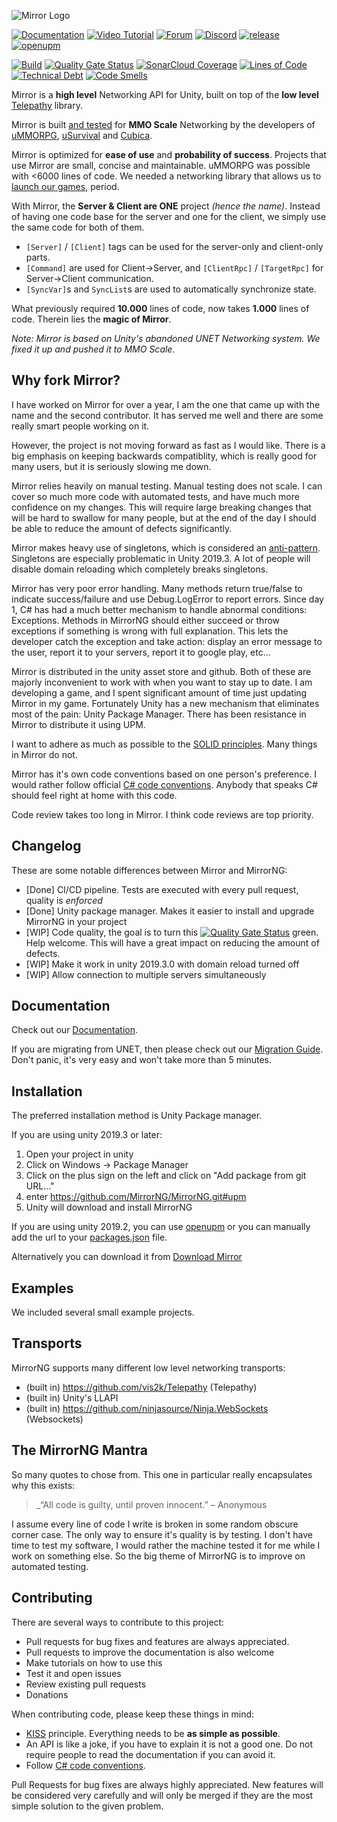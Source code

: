 ![Mirror Logo](https://i.imgur.com/ikP9eYs.png)

[![Documentation](https://img.shields.io/badge/documentation-brightgreen.svg)](https://mirrorng.github.io/MirrorNG/)
[![Video Tutorial](https://img.shields.io/badge/video_tutorial-brightgreen.svg)](https://www.youtube.com/playlist?list=PLkx8oFug638oBYF5EOwsSS-gOVBXj1dkP)
[![Forum](https://img.shields.io/badge/forum-brightgreen.svg)](https://forum.unity.com/threads/mirror-networking-for-unity-aka-hlapi-community-edition.425437/)
[![Discord](https://img.shields.io/discord/343440455738064897.svg)](https://discordapp.com/invite/N9QVxbM)
[![release](https://img.shields.io/github/release/MirrorNG/MirrorNG.svg)](https://github.com/MirrorNG/MirrorNG/releases/latest)
[![openupm](https://img.shields.io/npm/v/com.mirrorng.mirrorng?label=openupm&registry_uri=https://package.openupm.com)](https://openupm.com/packages/com.mirrorng.mirrorng/)

[![Build](https://github.com/MirrorNG/MirrorNG/workflows/CI/badge.svg)](https://github.com/MirrorNG/MirrorNG/actions?query=workflow%3ACI)
[![Quality Gate Status](https://sonarcloud.io/api/project_badges/measure?project=MirrorNG_MirrorNG&metric=alert_status)](https://sonarcloud.io/dashboard?id=MirrorNG_MirrorNG)
[![SonarCloud Coverage](https://sonarcloud.io/api/project_badges/measure?project=MirrorNG_MirrorNG&metric=coverage)](https://sonarcloud.io/component_measures?id=MirrorNG_MirrorNG&metric=coverage)
[![Lines of Code](https://sonarcloud.io/api/project_badges/measure?project=MirrorNG_MirrorNG&metric=ncloc)](https://sonarcloud.io/dashboard?id=MirrorNG_MirrorNG)
[![Technical Debt](https://sonarcloud.io/api/project_badges/measure?project=MirrorNG_MirrorNG&metric=sqale_index)](https://sonarcloud.io/dashboard?id=MirrorNG_MirrorNG)
[![Code Smells](https://sonarcloud.io/api/project_badges/measure?project=MirrorNG_MirrorNG&metric=code_smells)](https://sonarcloud.io/dashboard?id=MirrorNG_MirrorNG)

Mirror is a **high level** Networking API for Unity, built on top of the **low level** [Telepathy](https://github.com/vis2k/Telepathy) library.

Mirror is built [and tested](https://www.youtube.com/watch?v=mDCNff1S9ZU) for **MMO Scale** Networking by the developers of [uMMORPG](https://assetstore.unity.com/packages/templates/systems/ummorpg-51212), [uSurvival](https://assetstore.unity.com/packages/templates/systems/usurvival-95015) and [Cubica](https://cubica.net).

Mirror is optimized for **ease of use** and **probability of success**. Projects that use Mirror are small, concise and maintainable. uMMORPG was possible with <6000 lines of code. We needed a networking library that allows us to [launch our games](https://mirror-networking.com/showcase/), period.

With Mirror, the **Server & Client are ONE** project _(hence the name)_. Instead of having one code base for the server and one for the client, we simply use the same code for both of them.
* `[Server]` / `[Client]` tags can be used for the server-only and client-only parts.
* `[Command]` are used for Client->Server, and `[ClientRpc]` / `[TargetRpc]` for Server->Client communication.
* `[SyncVar]`s and `SyncList`s are used to automatically synchronize state.

What previously required **10.000** lines of code, now takes **1.000** lines of code. Therein lies the **magic of Mirror**.

_Note: Mirror is based on Unity's abandoned UNET Networking system. We fixed it up and pushed it to MMO Scale._

## Why fork Mirror?
I have worked on Mirror for over a year, I am the one that came up with the name and the second contributor. It has served me well and there are some really smart people working on it.

However, the project is not moving forward as fast as I would like. There is a big emphasis on keeping backwards compatiblity, which is really good for many users, but it is seriously slowing me down.

Mirror relies heavily on manual testing.  Manual testing does not scale. I can cover so much more code with automated tests, and have much more confidence on my changes. This will require large breaking changes that will be hard to swallow for many people,  but at the end of the day I should be able to reduce the amount of defects significantly.

Mirror makes heavy use of singletons, which is considered an [anti-pattern](https://www.dotnetcurry.com/patterns-practices/1350/singleton-design-anti-pattern-csharp). Singletons are especially problematic in Unity 2019.3.  A lot of people will disable domain reloading which completely breaks singletons.

Mirror has very poor error handling. Many methods return true/false to indicate success/failure and use Debug.LogError to report errors.  Since day 1, C# has had a much better mechanism to handle abnormal conditions: Exceptions. Methods in MirrorNG should either succeed or throw exceptions if something is wrong with full explanation. This lets the developer catch the exception and take action:  display an error message to the user, report it to your servers, report it to google play, etc...

Mirror is distributed in the unity asset store and github. Both of these are majorly inconvenient to work with when you want to stay up to date.  I am developing a game,  and I spent significant amount of time just updating Mirror in my game. Fortunately Unity has a new mechanism that eliminates most of the pain:  Unity Package Manager.  There has been resistance in Mirror to distribute it using UPM.

I want to adhere as much as possible to the [SOLID principles](https://en.wikipedia.org/wiki/SOLID). Many things in Mirror do not.

Mirror has it's own code conventions based on one person's preference.  I would rather follow official [C# code conventions](https://docs.microsoft.com/en-us/dotnet/csharp/programming-guide/inside-a-program/coding-conventions).  Anybody that speaks C# should feel right at home with this code.

Code review takes too long in Mirror.  I think code reviews are top priority.

## Changelog

These are some notable differences between Mirror and MirrorNG:
* [Done] CI/CD pipeline.  Tests are executed with every pull request, quality is *enforced*
* [Done] Unity package manager.  Makes it easier to install and upgrade MirrorNG in your project
* [WIP] Code quality,  the goal is to turn this [![Quality Gate Status](https://sonarcloud.io/api/project_badges/measure?project=MirrorNG_MirrorNG&metric=alert_status)](https://sonarcloud.io/dashboard?id=MirrorNG_MirrorNG) green. Help welcome. This will have a great impact on reducing the amount of defects.
* [WIP] Make it work in unity 2019.3.0 with domain reload turned off 
* [WIP] Allow connection to multiple servers simultaneously

## Documentation
Check out our [Documentation](https://mirrorng.github.io/MirrorNG/).

If you are migrating from UNET, then please check out our [Migration Guide](https://mirrorng.github.io/MirrorNG//General/Migration.html). Don't panic, it's very easy and won't take more than 5 minutes.

## Installation
The preferred installation method is Unity Package manager.

If you are using unity 2019.3 or later: 

1) Open your project in unity
2) Click on Windows -> Package Manager
3) Click on the plus sign on the left and click on "Add package from git URL..."
4) enter https://github.com/MirrorNG/MirrorNG.git#upm
5) Unity will download and install MirrorNG

If you are using unity 2019.2, you can use [openupm](https://openupm.com/packages/com.mirrorng.mirrorng/) or you can manually add the url to your [packages.json](https://docs.unity3d.com/Manual/upm-git.html) file. 

Alternatively you can download it from [Download Mirror](https://github.com/MirrorNG/MirrorNG/releases) 

## Examples
We included several small example projects.

## Transports
MirrorNG supports many different low level networking transports:

* (built in) https://github.com/vis2k/Telepathy (Telepathy)
* (built in) Unity's LLAPI
* (built in) https://github.com/ninjasource/Ninja.WebSockets (Websockets)

## The MirrorNG Mantra
So many quotes to chose from.  This one in particular really encapsulates why this exists:

> _“All code is guilty, until proven innocent.” – Anonymous

I assume every line of code I write is broken in some random obscure corner case. The only way to ensure it's quality is by testing. I don't have time to test my software,  I would rather the machine tested it for me while I work on something else. So the big theme of MirrorNG is to improve on automated testing. 

## Contributing

There are several ways to contribute to this project:

* Pull requests for bug fixes and features are always appreciated.
* Pull requests to improve the documentation is also welcome
* Make tutorials on how to use this
* Test it and open issues
* Review existing pull requests
* Donations

When contributing code, please keep these things in mind:

* [KISS](https://en.wikipedia.org/wiki/KISS_principle) principle. Everything needs to be **as simple as possible**. 
* An API is like a joke,  if you have to explain it is not a good one.  Do not require people to read the documentation if you can avoid it.
* Follow [C# code conventions](https://docs.microsoft.com/en-us/dotnet/csharp/programming-guide/inside-a-program/coding-conventions).

Pull Requests for bug fixes are always highly appreciated. New features will be considered very carefully and will only be merged if they are the most simple solution to the given problem.
